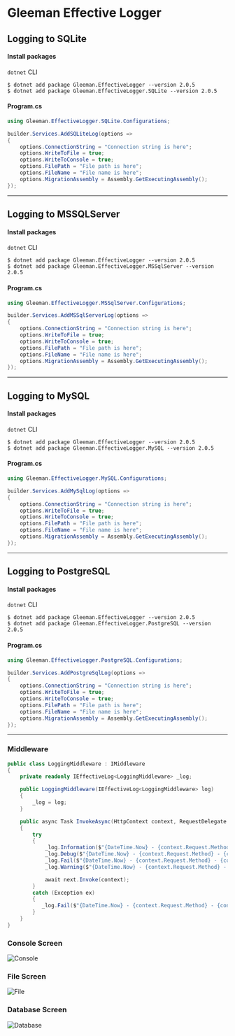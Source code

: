 # Gleeman Effective Logger


## Logging to SQLite
#### Install packages
`dotnet` CLI
```
$ dotnet add package Gleeman.EffectiveLogger --version 2.0.5
$ dotnet add package Gleeman.EffectiveLogger.SQLite --version 2.0.5
```
#### Program.cs
```csharp
using Gleeman.EffectiveLogger.SQLite.Configurations;
```
```csharp
builder.Services.AddSQLiteLog(options =>
{
    options.ConnectionString = "Connection string is here";
    options.WriteToFile = true;
    options.WriteToConsole = true;
    options.FilePath = "File path is here";
    options.FileName = "File name is here";
    options.MigrationAssembly = Assembly.GetExecutingAssembly();
});
```

<hr>

## Logging to MSSQLServer
#### Install packages
`dotnet` CLI
```
$ dotnet add package Gleeman.EffectiveLogger --version 2.0.5
$ dotnet add package Gleeman.EffectiveLogger.MSSqlServer --version 2.0.5
```
#### Program.cs
```csharp
using Gleeman.EffectiveLogger.MSSqlServer.Configurations;
```
```csharp
builder.Services.AddMSSqlServerLog(options =>
{
    options.ConnectionString = "Connection string is here";
    options.WriteToFile = true;
    options.WriteToConsole = true;
    options.FilePath = "File path is here";
    options.FileName = "File name is here";
    options.MigrationAssembly = Assembly.GetExecutingAssembly();
});
```
<hr>

## Logging to MySQL
#### Install packages
`dotnet` CLI
```
$ dotnet add package Gleeman.EffectiveLogger --version 2.0.5
$ dotnet add package Gleeman.EffectiveLogger.MySQL --version 2.0.5
```
#### Program.cs
```csharp
using Gleeman.EffectiveLogger.MySQL.Configurations;
```
```csharp
builder.Services.AddMySqlLog(options =>
{
    options.ConnectionString = "Connection string is here";
    options.WriteToFile = true;
    options.WriteToConsole = true;
    options.FilePath = "File path is here";
    options.FileName = "File name is here";
    options.MigrationAssembly = Assembly.GetExecutingAssembly();
});
```
<hr>

## Logging to PostgreSQL
#### Install packages
`dotnet` CLI
```
$ dotnet add package Gleeman.EffectiveLogger --version 2.0.5
$ dotnet add package Gleeman.EffectiveLogger.PostgreSQL --version 2.0.5
```
#### Program.cs
```csharp
using Gleeman.EffectiveLogger.PostgreSQL.Configurations;
```
```csharp
builder.Services.AddPostgreSqlLog(options =>
{
    options.ConnectionString = "Connection string is here";
    options.WriteToFile = true;
    options.WriteToConsole = true;
    options.FilePath = "File path is here";
    options.FileName = "File name is here";
    options.MigrationAssembly = Assembly.GetExecutingAssembly();
});
```
<hr>

### Middleware
```csharp
public class LoggingMiddleware : IMiddleware
{
    private readonly IEffectiveLog<LoggingMiddleware> _log;

    public LoggingMiddleware(IEffectiveLog<LoggingMiddleware> log)
    {
        _log = log;
    }

    public async Task InvokeAsync(HttpContext context, RequestDelegate next)
    {
        try
        {
            _log.Information($"{DateTime.Now} - {context.Request.Method} - {context.Request.Path} - {context.Response.StatusCode}");
            _log.Debug($"{DateTime.Now} - {context.Request.Method} - {context.Request.Path} - {context.Response.StatusCode}");
            _log.Fail($"{DateTime.Now} - {context.Request.Method} - {context.Request.Path} - {context.Response.StatusCode}");
            _log.Warning($"{DateTime.Now} - {context.Request.Method} - {context.Request.Path} - {context.Response.StatusCode}");

            await next.Invoke(context);
        }
        catch (Exception ex)
        {
           _log.Fail($"{DateTime.Now} - {context.Request.Method} - {context.Request.Path} - {context.Response.StatusCode} - {ex.Message}");
        }
    }
}
```
### Console Screen
![Console](https://github.com/oznakdn/EffectiveLogger/assets/79724084/3bf0e989-643e-4652-825d-8634d19b75c5)

### File Screen
![File](https://github.com/oznakdn/EffectiveLogger/assets/79724084/186199f3-f36e-4683-8911-823dd70f1d9f)

### Database Screen
![Database](https://github.com/oznakdn/EffectiveLogger/assets/79724084/f7235067-10a9-462f-9b24-d44db017b653)



